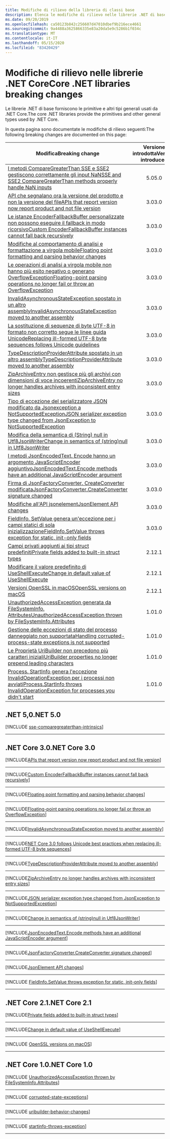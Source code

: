 ```yaml
---
title: Modifiche di rilievo della libreria di classi base
description: Elenca le modifiche di rilievo nelle librerie .NET di base.
ms.date: 09/20/2019
ms.openlocfilehash: ca50123b842c256607d47010dbef9b216ece4661
ms.sourcegitcommit: 9a4488a3625866335e83a20da5e9c5286b1f034c
ms.translationtype: MT
ms.contentlocale: it-IT
ms.lasthandoff: 05/15/2020
ms.locfileid: "83420429"
---
```

# <a name="core-net-libraries-breaking-changes"></a><span data-ttu-id="fade1-103">Modifiche di rilievo nelle librerie .NET Core</span><span class="sxs-lookup"><span data-stu-id="fade1-103">Core .NET libraries breaking changes</span></span>

<span data-ttu-id="fade1-104">Le librerie .NET di base forniscono le primitive e altri tipi generali usati da .NET Core.</span><span class="sxs-lookup"><span data-stu-id="fade1-104">The core .NET libraries provide the primitives and other general types used by .NET Core.</span></span>

<span data-ttu-id="fade1-105">In questa pagina sono documentate le modifiche di rilievo seguenti:</span><span class="sxs-lookup"><span data-stu-id="fade1-105">The following breaking changes are documented on this page:</span></span>

| <span data-ttu-id="fade1-106">Modifica</span><span class="sxs-lookup"><span data-stu-id="fade1-106">Breaking change</span></span> | <span data-ttu-id="fade1-107">Versione introdotta</span><span class="sxs-lookup"><span data-stu-id="fade1-107">Version introduced</span></span> |
| - | :-: |
| [<span data-ttu-id="fade1-108">I metodi CompareGreaterThan SSE e SSE2 gestiscono correttamente gli input NaN</span><span class="sxs-lookup"><span data-stu-id="fade1-108">SSE and SSE2 CompareGreaterThan methods properly handle NaN inputs</span></span>](#sse-and-sse2-comparegreaterthan-methods-properly-handle-nan-inputs) | <span data-ttu-id="fade1-109">5.0</span><span class="sxs-lookup"><span data-stu-id="fade1-109">5.0</span></span> |
| [<span data-ttu-id="fade1-110">API che segnalano ora la versione del prodotto e non la versione del file</span><span class="sxs-lookup"><span data-stu-id="fade1-110">APIs that report version now report product and not file version</span></span>](#apis-that-report-version-now-report-product-and-not-file-version) | <span data-ttu-id="fade1-111">3.0</span><span class="sxs-lookup"><span data-stu-id="fade1-111">3.0</span></span> |
| [<span data-ttu-id="fade1-112">Le istanze EncoderFallbackBuffer personalizzate non possono eseguire il fallback in modo ricorsivo</span><span class="sxs-lookup"><span data-stu-id="fade1-112">Custom EncoderFallbackBuffer instances cannot fall back recursively</span></span>](#custom-encoderfallbackbuffer-instances-cannot-fall-back-recursively) | <span data-ttu-id="fade1-113">3.0</span><span class="sxs-lookup"><span data-stu-id="fade1-113">3.0</span></span> |
| [<span data-ttu-id="fade1-114">Modifiche al comportamento di analisi e formattazione a virgola mobile</span><span class="sxs-lookup"><span data-stu-id="fade1-114">Floating point formatting and parsing behavior changes</span></span>](#floating-point-formatting-and-parsing-behavior-changed) | <span data-ttu-id="fade1-115">3.0</span><span class="sxs-lookup"><span data-stu-id="fade1-115">3.0</span></span> |
| [<span data-ttu-id="fade1-116">Le operazioni di analisi a virgola mobile non hanno più esito negativo o generano OverflowException</span><span class="sxs-lookup"><span data-stu-id="fade1-116">Floating-point parsing operations no longer fail or throw an OverflowException</span></span>](#floating-point-parsing-operations-no-longer-fail-or-throw-an-overflowexception) | <span data-ttu-id="fade1-117">3.0</span><span class="sxs-lookup"><span data-stu-id="fade1-117">3.0</span></span> |
| [<span data-ttu-id="fade1-118">InvalidAsynchronousStateException spostato in un altro assembly</span><span class="sxs-lookup"><span data-stu-id="fade1-118">InvalidAsynchronousStateException moved to another assembly</span></span>](#invalidasynchronousstateexception-moved-to-another-assembly) | <span data-ttu-id="fade1-119">3.0</span><span class="sxs-lookup"><span data-stu-id="fade1-119">3.0</span></span> |
| [<span data-ttu-id="fade1-120">La sostituzione di sequenze di byte UTF-8 in formato non corretto segue le linee guida Unicode</span><span class="sxs-lookup"><span data-stu-id="fade1-120">Replacing ill-formed UTF-8 byte sequences follows Unicode guidelines</span></span>](#replacing-ill-formed-utf-8-byte-sequences-follows-unicode-guidelines) | <span data-ttu-id="fade1-121">3.0</span><span class="sxs-lookup"><span data-stu-id="fade1-121">3.0</span></span> |
| [<span data-ttu-id="fade1-122">TypeDescriptionProviderAttribute spostato in un altro assembly</span><span class="sxs-lookup"><span data-stu-id="fade1-122">TypeDescriptionProviderAttribute moved to another assembly</span></span>](#typedescriptionproviderattribute-moved-to-another-assembly) | <span data-ttu-id="fade1-123">3.0</span><span class="sxs-lookup"><span data-stu-id="fade1-123">3.0</span></span> |
| [<span data-ttu-id="fade1-124">ZipArchiveEntry non gestisce più gli archivi con dimensioni di voce incoerenti</span><span class="sxs-lookup"><span data-stu-id="fade1-124">ZipArchiveEntry no longer handles archives with inconsistent entry sizes</span></span>](#ziparchiveentry-no-longer-handles-archives-with-inconsistent-entry-sizes) | <span data-ttu-id="fade1-125">3.0</span><span class="sxs-lookup"><span data-stu-id="fade1-125">3.0</span></span> |
| [<span data-ttu-id="fade1-126">Tipo di eccezione del serializzatore JSON modificato da Jsonexception a NotSupportedException</span><span class="sxs-lookup"><span data-stu-id="fade1-126">JSON serializer exception type changed from JsonException to NotSupportedException</span></span>](#json-serializer-exception-type-changed-from-jsonexception-to-notsupportedexception) | <span data-ttu-id="fade1-127">3.0</span><span class="sxs-lookup"><span data-stu-id="fade1-127">3.0</span></span> |
| [<span data-ttu-id="fade1-128">Modifica della semantica di (String) null in Utf8JsonWriter</span><span class="sxs-lookup"><span data-stu-id="fade1-128">Change in semantics of (string)null in Utf8JsonWriter</span></span>](#change-in-semantics-of-stringnull-in-utf8jsonwriter) | <span data-ttu-id="fade1-129">3.0</span><span class="sxs-lookup"><span data-stu-id="fade1-129">3.0</span></span> |
| [<span data-ttu-id="fade1-130">I metodi JsonEncodedText. Encode hanno un argomento JavaScriptEncoder aggiuntivo</span><span class="sxs-lookup"><span data-stu-id="fade1-130">JsonEncodedText.Encode methods have an additional JavaScriptEncoder argument</span></span>](#jsonencodedtextencode-methods-have-an-additional-javascriptencoder-argument) | <span data-ttu-id="fade1-131">3.0</span><span class="sxs-lookup"><span data-stu-id="fade1-131">3.0</span></span> |
| [<span data-ttu-id="fade1-132">Firma di JsonFactoryConverter. CreateConverter modificata</span><span class="sxs-lookup"><span data-stu-id="fade1-132">JsonFactoryConverter.CreateConverter signature changed</span></span>](#jsonfactoryconvertercreateconverter-signature-changed) | <span data-ttu-id="fade1-133">3.0</span><span class="sxs-lookup"><span data-stu-id="fade1-133">3.0</span></span> |
| [<span data-ttu-id="fade1-134">Modifiche all'API jsonelement</span><span class="sxs-lookup"><span data-stu-id="fade1-134">JsonElement API changes</span></span>](#jsonelement-api-changes) | <span data-ttu-id="fade1-135">3.0</span><span class="sxs-lookup"><span data-stu-id="fade1-135">3.0</span></span> |
| [<span data-ttu-id="fade1-136">FieldInfo. SetValue genera un'eccezione per i campi statici di sola inizializzazione</span><span class="sxs-lookup"><span data-stu-id="fade1-136">FieldInfo.SetValue throws exception for static, init-only fields</span></span>](#fieldinfosetvalue-throws-exception-for-static-init-only-fields) | <span data-ttu-id="fade1-137">3.0</span><span class="sxs-lookup"><span data-stu-id="fade1-137">3.0</span></span> |
| [<span data-ttu-id="fade1-138">Campi privati aggiunti ai tipi struct predefiniti</span><span class="sxs-lookup"><span data-stu-id="fade1-138">Private fields added to built-in struct types</span></span>](#private-fields-added-to-built-in-struct-types) | <span data-ttu-id="fade1-139">2.1</span><span class="sxs-lookup"><span data-stu-id="fade1-139">2.1</span></span> |
| [<span data-ttu-id="fade1-140">Modificare il valore predefinito di UseShellExecute</span><span class="sxs-lookup"><span data-stu-id="fade1-140">Change in default value of UseShellExecute</span></span>](#change-in-default-value-of-useshellexecute) | <span data-ttu-id="fade1-141">2.1</span><span class="sxs-lookup"><span data-stu-id="fade1-141">2.1</span></span> |
| [<span data-ttu-id="fade1-142">Versioni OpenSSL in macOS</span><span class="sxs-lookup"><span data-stu-id="fade1-142">OpenSSL versions on macOS</span></span>](#openssl-versions-on-macos) | <span data-ttu-id="fade1-143">2.1</span><span class="sxs-lookup"><span data-stu-id="fade1-143">2.1</span></span> |
| [<span data-ttu-id="fade1-144">UnauthorizedAccessException generata da FileSystemInfo. Attributes</span><span class="sxs-lookup"><span data-stu-id="fade1-144">UnauthorizedAccessException thrown by FileSystemInfo.Attributes</span></span>](#unauthorizedaccessexception-thrown-by-filesysteminfoattributes) | <span data-ttu-id="fade1-145">1.0</span><span class="sxs-lookup"><span data-stu-id="fade1-145">1.0</span></span> |
| [<span data-ttu-id="fade1-146">Gestione delle eccezioni di stato del processo danneggiato non supportata</span><span class="sxs-lookup"><span data-stu-id="fade1-146">Handling corrupted-process-state exceptions is not supported</span></span>](#handling-corrupted-state-exceptions-is-not-supported) | <span data-ttu-id="fade1-147">1.0</span><span class="sxs-lookup"><span data-stu-id="fade1-147">1.0</span></span> |
| [<span data-ttu-id="fade1-148">Le Proprietà UriBuilder non precedono più caratteri iniziali</span><span class="sxs-lookup"><span data-stu-id="fade1-148">UriBuilder properties no longer prepend leading characters</span></span>](#uribuilder-properties-no-longer-prepend-leading-characters) | <span data-ttu-id="fade1-149">1.0</span><span class="sxs-lookup"><span data-stu-id="fade1-149">1.0</span></span> |
| [<span data-ttu-id="fade1-150">Process. StartInfo genera l'eccezione InvalidOperationException per i processi non avviati</span><span class="sxs-lookup"><span data-stu-id="fade1-150">Process.StartInfo throws InvalidOperationException for processes you didn't start</span></span>](#processstartinfo-throws-invalidoperationexception-for-processes-you-didnt-start) | <span data-ttu-id="fade1-151">1.0</span><span class="sxs-lookup"><span data-stu-id="fade1-151">1.0</span></span> |

## <a name="net-50"></a><span data-ttu-id="fade1-152">.NET 5,0</span><span class="sxs-lookup"><span data-stu-id="fade1-152">.NET 5.0</span></span>

[!INCLUDE [sse-comparegreaterthan-intrinsics](../../../includes/core-changes/corefx/5.0/sse-comparegreaterthan-intrinsics.md)]

***

## <a name="net-core-30"></a><span data-ttu-id="fade1-153">.NET Core 3.0</span><span class="sxs-lookup"><span data-stu-id="fade1-153">.NET Core 3.0</span></span>

[!INCLUDE[APIs that report version now report product and not file version](~/includes/core-changes/corefx/3.0/version-information-changes.md)]

***

[!INCLUDE[Custom EncoderFallbackBuffer instances cannot fall back recursively](~/includes/core-changes/corefx/3.0/custom-encoderfallbackbuffer-cannot-be-recursive.md)]

***

[!INCLUDE[Floating point formatting and parsing behavior changes](~/includes/core-changes/corefx/3.0/floating-point-changes.md)]

***

[!INCLUDE[Floating-point parsing operations no longer fail or throw an OverflowException](~/includes/core-changes/corefx/3.0/floating-point-parsing-does-not-overflow.md)]

***

[!INCLUDE[InvalidAsynchronousStateException moved to another assembly](~/includes/core-changes/corefx/3.0/move-invalidasynchronousstateexception.md)]

***

[!INCLUDE[NET Core 3.0 follows Unicode best practices when replacing ill-formed UTF-8 byte sequences](~/includes/core-changes/corefx/3.0/net-core-3-0-follows-unicode-utf8-best-practices.md)]

***

[!INCLUDE[TypeDescriptionProviderAttribute moved to another assembly](~/includes/core-changes/corefx/3.0/move-typedescriptionproviderattribute.md)]

***

[!INCLUDE[ZipArchiveEntry no longer handles archives with inconsistent entry sizes](~/includes/core-changes/corefx/3.0/ziparchiveentry-and-inconsistent-entry-sizes.md)]

***

[!INCLUDE[JSON serializer exception type changed from JsonException to NotSupportedException](~/includes/core-changes/corefx/3.0/serializer-throws-notsupportedexception.md)]

***

[!INCLUDE[Change in semantics of (string)null in Utf8JsonWriter](~/includes/core-changes/corefx/3.0/change-in-null-in-utf8jsonwriter.md)]

***

[!INCLUDE[JsonEncodedText.Encode methods have an additional JavaScriptEncoder argument](~/includes/core-changes/corefx/3.0/jsonencodedtext-encode-has-additional-argument.md)]

***

[!INCLUDE[JsonFactoryConverter.CreateConverter signature changed](~/includes/core-changes/corefx/3.0/jsonfactoryconverter-createconverter.md)]

***

[!INCLUDE[JsonElement API changes](~/includes/core-changes/corefx/3.0/jsonelement-api-changes.md)]

***

[!INCLUDE [FieldInfo.SetValue throws exception for static, init-only fields](~/includes/core-changes/corefx/3.0/fieldinfo-setvalue-exception.md)]

***

## <a name="net-core-21"></a><span data-ttu-id="fade1-154">.NET Core 2.1</span><span class="sxs-lookup"><span data-stu-id="fade1-154">.NET Core 2.1</span></span>

[!INCLUDE[Private fields added to built-in struct types](~/includes/core-changes/corefx/2.1/instantiate-struct.md)]

***

[!INCLUDE[Change in default value of UseShellExecute](~/includes/core-changes/corefx/2.1/process-start-changes.md)]

***

[!INCLUDE [OpenSSL versions on macOS](../../../includes/core-changes/corefx/openssl-dependencies-macos.md)]

***

## <a name="net-core-10"></a><span data-ttu-id="fade1-155">.NET Core 1.0</span><span class="sxs-lookup"><span data-stu-id="fade1-155">.NET Core 1.0</span></span>

[!INCLUDE [UnauthorizedAccessException thrown by FileSystemInfo.Attributes](~/includes/core-changes/corefx/1.0/filesysteminfo-attributes-exceptions.md)]

***

[!INCLUDE [corrupted-state-exceptions](~/includes/core-changes/corefx/1.0/corrupted-state-exceptions.md)]

***

[!INCLUDE [uribuilder-behavior-changes](../../../includes/core-changes/corefx/1.0/uribuilder-behavior-changes.md)]

***

[!INCLUDE [startinfo-throws-exception](../../../includes/core-changes/corefx/1.0/startinfo-throws-exception.md)]

***

